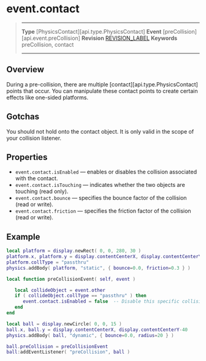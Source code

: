 
# event.contact

> --------------------- ------------------------------------------------------------------------------------------
> __Type__              [PhysicsContact][api.type.PhysicsContact]
> __Event__             [preCollision][api.event.preCollision]
> __Revision__          [REVISION_LABEL](REVISION_URL)
> __Keywords__          preCollision, contact
> --------------------- ------------------------------------------------------------------------------------------

## Overview

During a pre-collision, there are multiple [contact][api.type.PhysicsContact] points that occur. You can manipulate these contact points to create certain effects like <nobr>one-sided</nobr> platforms.


## Gotchas

You should not hold onto the contact object. It is only valid in the scope of your collision listener.


## Properties

* `event.contact.isEnabled` &mdash; enables or disables the collision associated with the contact.
* `event.contact.isTouching` &mdash; indicates whether the two objects are touching <nobr>(read only)</nobr>.
* `event.contact.bounce` &mdash; specifies the bounce factor of the collision <nobr>(read or write)</nobr>.
* `event.contact.friction` &mdash; specifies the friction factor of the collision <nobr>(read or write)</nobr>.


## Example

``````lua
local platform = display.newRect( 0, 0, 280, 30 )
platform.x, platform.y = display.contentCenterX, display.contentCenterY+80
platform.collType = "passthru"
physics.addBody( platform, "static", { bounce=0.0, friction=0.3 } )

local function preCollisionEvent( self, event )

   local collideObject = event.other
   if ( collideObject.collType == "passthru" ) then
      event.contact.isEnabled = false  -- Disable this specific collision
   end
end

local ball = display.newCircle( 0, 0, 15 )
ball.x, ball.y = display.contentCenterX, display.contentCenterY-40
physics.addBody( ball, "dynamic", { bounce=0.0, radius=20 } )

ball.preCollision = preCollisionEvent
ball:addEventListener( "preCollision", ball )
``````